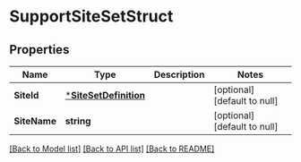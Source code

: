 # SupportSiteSetStruct

## Properties
Name | Type | Description | Notes
------------ | ------------- | ------------- | -------------
**SiteId** | [***SiteSetDefinition**](SiteSetDefinition.md) |  | [optional] [default to null]
**SiteName** | **string** |  | [optional] [default to null]

[[Back to Model list]](../README.md#documentation-for-models) [[Back to API list]](../README.md#documentation-for-api-endpoints) [[Back to README]](../README.md)


